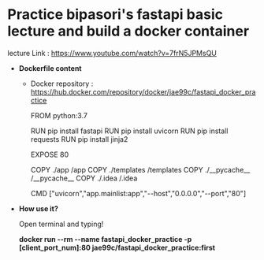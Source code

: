 # Practice bipasori's fastapi basic lecture and build a docker container
lecture Link : https://www.youtube.com/watch?v=7frN5JPMsQU

* **Dockerfile content**

  * Docker repository : https://hub.docker.com/repository/docker/jae99c/fastapi_docker_practice

      FROM python:3.7

      RUN pip install fastapi
      RUN pip install uvicorn
      RUN pip install requests
      RUN pip install jinja2

      EXPOSE 80

      COPY ./app /app
      COPY ./templates /templates
      COPY ./\_\_pycache\_\_ /\_\_pycache\_\_
      COPY ./.idea /.idea

      CMD ["uvicorn","app.mainlist:app","--host","0.0.0.0","--port","80"]
  


* **How use it?**

  Open terminal and typing!
  
  **docker run --rm --name fastapi_docker_practice -p **[client_port_num]**:80 jae99c/fastapi_docker_practice:first**

